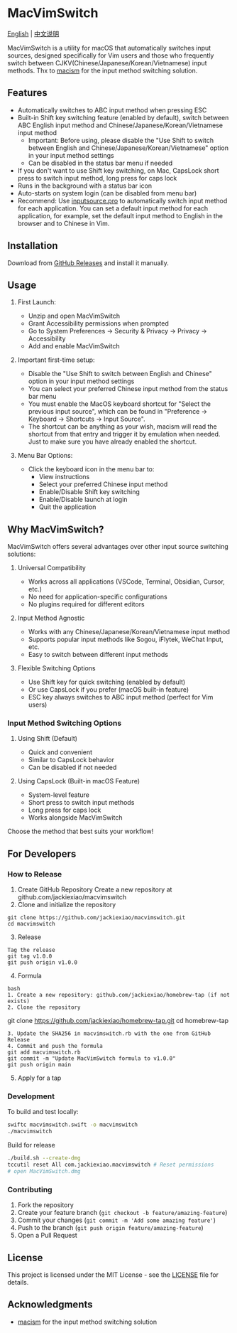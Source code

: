 # MacVimSwitch

[English](README.md) | [中文说明](README_CN.md)

MacVimSwitch is a utility for macOS that automatically switches input sources, designed specifically for Vim users and those who frequently switch between CJKV(Chinese/Japanese/Korean/Vietnamese) input methods. Thx to [macism](https://github.com/laishulu/macism) for the input method switching solution.

## Features

- Automatically switches to ABC input method when pressing ESC
- Built-in Shift key switching feature (enabled by default), switch between ABC English input method and Chinese/Japanese/Korean/Vietnamese input method
  - Important: Before using, please disable the "Use Shift to switch between English and Chinese/Japanese/Korean/Vietnamese" option in your input method settings
  - Can be disabled in the status bar menu if needed
- If you don't want to use Shift key switching, on Mac, CapsLock short press to switch input method, long press for caps lock
- Runs in the background with a status bar icon
- Auto-starts on system login (can be disabled from menu bar)
- Recommend: Use [inputsource.pro](https://inputsource.pro/) to automatically switch input method for each application. You can set a default input method for each application, for example, set the default input method to English in the browser and to Chinese in Vim.

## Installation

Download from [GitHub Releases](https://github.com/Jackiexiao/macvimswitch/releases) and install it manually.

## Usage

1. First Launch:
   - Unzip and open MacVimSwitch
   - Grant Accessibility permissions when prompted
   - Go to System Preferences → Security & Privacy → Privacy → Accessibility
   - Add and enable MacVimSwitch

2. Important first-time setup:
   - Disable the "Use Shift to switch between English and Chinese" option in your input method settings
   - You can select your preferred Chinese input method from the status bar menu
   - You must enable the MacOS keyboard shortcut for "Select the previous input source", which can be found in "Preference -> Keyboard -> Shortcuts -> Input Source".
   - The shortcut can be anything as your wish, macism will read the shortcut from that entry and trigger it by emulation when needed. Just to make sure you have already enabled the shortcut.

3. Menu Bar Options:
   - Click the keyboard icon in the menu bar to:
     - View instructions
     - Select your preferred Chinese input method
     - Enable/Disable Shift key switching
     - Enable/Disable launch at login
     - Quit the application


## Why MacVimSwitch?

MacVimSwitch offers several advantages over other input source switching solutions:

1. Universal Compatibility
   - Works across all applications (VSCode, Terminal, Obsidian, Cursor, etc.)
   - No need for application-specific configurations
   - No plugins required for different editors

2. Input Method Agnostic
   - Works with any Chinese/Japanese/Korean/Vietnamese input method
   - Supports popular input methods like Sogou, iFlytek, WeChat Input, etc.
   - Easy to switch between different input methods

3. Flexible Switching Options
   - Use Shift key for quick switching (enabled by default)
   - Or use CapsLock if you prefer (macOS built-in feature)
   - ESC key always switches to ABC input method (perfect for Vim users)

### Input Method Switching Options

1. Using Shift (Default)
   - Quick and convenient
   - Similar to CapsLock behavior
   - Can be disabled if not needed

2. Using CapsLock (Built-in macOS Feature)
   - System-level feature
   - Short press to switch input methods
   - Long press for caps lock
   - Works alongside MacVimSwitch

Choose the method that best suits your workflow!


## For Developers

### How to Release

1. Create GitHub Repository
Create a new repository at github.com/jackiexiao/macvimswitch
2. Clone and initialize the repository
```
git clone https://github.com/jackiexiao/macvimswitch.git
cd macvimswitch
```
3. Release
```
Tag the release
git tag v1.0.0
git push origin v1.0.0
```
4. Formula
```
bash
1. Create a new repository: github.com/jackiexiao/homebrew-tap (if not exists)
2. Clone the repository
```
git clone https://github.com/jackiexiao/homebrew-tap.git
cd homebrew-tap
```
3. Update the SHA256 in macvimswitch.rb with the one from GitHub Release
4. Commit and push the formula
git add macvimswitch.rb
git commit -m "Update MacVimSwitch formula to v1.0.0"
git push origin main
```
5. Apply for a tap

### Development

To build and test locally:
```bash
swiftc macvimswitch.swift -o macvimswitch
./macvimswitch
```

Build for release
```bash
./build.sh --create-dmg
tccutil reset All com.jackiexiao.macvimswitch # Reset permissions
# open MacVimSwitch.dmg
```

### Contributing

1. Fork the repository
2. Create your feature branch (`git checkout -b feature/amazing-feature`)
3. Commit your changes (`git commit -m 'Add some amazing feature'`)
4. Push to the branch (`git push origin feature/amazing-feature`)
5. Open a Pull Request

## License

This project is licensed under the MIT License - see the [LICENSE](LICENSE) file for details.


## Acknowledgments

- [macism](https://github.com/laishulu/macism) for the input method switching solution
